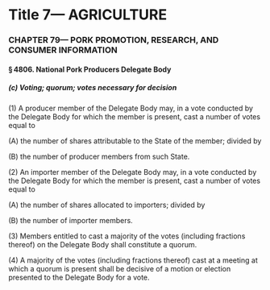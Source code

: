 
# Title 7— AGRICULTURE
### CHAPTER 79— PORK PROMOTION, RESEARCH, AND CONSUMER INFORMATION
#### § 4806. National Pork Producers Delegate Body
##### (c) Voting; quorum; votes necessary for decision

(1) A producer member of the Delegate Body may, in a vote conducted by the Delegate Body for which the member is present, cast a number of votes equal to

(A) the number of shares attributable to the State of the member; divided by

(B) the number of producer members from such State.

(2) An importer member of the Delegate Body may, in a vote conducted by the Delegate Body for which the member is present, cast a number of votes equal to

(A) the number of shares allocated to importers; divided by

(B) the number of importer members.

(3) Members entitled to cast a majority of the votes (including fractions thereof) on the Delegate Body shall constitute a quorum.

(4) A majority of the votes (including fractions thereof) cast at a meeting at which a quorum is present shall be decisive of a motion or election presented to the Delegate Body for a vote.
